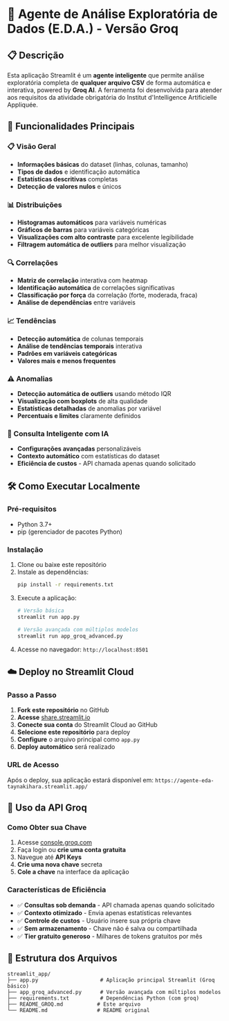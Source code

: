 # 🤖 Agente de Análise Exploratória de Dados (E.D.A.) - Versão Groq

## 📋 Descrição
Esta aplicação Streamlit é um **agente inteligente** que permite análise exploratória completa de **qualquer arquivo CSV** de forma automática e interativa, powered by **Groq AI**. A ferramenta foi desenvolvida para atender aos requisitos da atividade obrigatória do Institut d'Intelligence Artificielle Appliquée.

## 🚀 Funcionalidades Principais

### 📋 Visão Geral
- **Informações básicas** do dataset (linhas, colunas, tamanho)
- **Tipos de dados** e identificação automática
- **Estatísticas descritivas** completas
- **Detecção de valores nulos** e únicos

### 📊 Distribuições
- **Histogramas automáticos** para variáveis numéricas
- **Gráficos de barras** para variáveis categóricas
- **Visualizações com alto contraste** para excelente legibilidade
- **Filtragem automática de outliers** para melhor visualização

### 🔍 Correlações
- **Matriz de correlação** interativa com heatmap
- **Identificação automática** de correlações significativas
- **Classificação por força** da correlação (forte, moderada, fraca)
- **Análise de dependências** entre variáveis

### 📈 Tendências
- **Detecção automática** de colunas temporais
- **Análise de tendências temporais** interativa
- **Padrões em variáveis categóricas**
- **Valores mais e menos frequentes**

### ⚠️ Anomalias
- **Detecção automática de outliers** usando método IQR
- **Visualização com boxplots** de alta qualidade
- **Estatísticas detalhadas** de anomalias por variável
- **Percentuais e limites** claramente definidos

### 🤖 Consulta Inteligente com IA
- **Configurações avançadas** personalizáveis
- **Contexto automático** com estatísticas do dataset
- **Eficiência de custos** - API chamada apenas quando solicitado

## 🛠️ Como Executar Localmente

### Pré-requisitos
- Python 3.7+
- pip (gerenciador de pacotes Python)

### Instalação
1. Clone ou baixe este repositório
2. Instale as dependências:
   ```bash
   pip install -r requirements.txt
   ```
3. Execute a aplicação:
   ```bash
   # Versão básica
   streamlit run app.py
   
   # Versão avançada com múltiplos modelos
   streamlit run app_groq_advanced.py
   ```
4. Acesse no navegador: `http://localhost:8501`

## ☁️ Deploy no Streamlit Cloud

### Passo a Passo
1. **Fork este repositório** no GitHub
2. **Acesse** [share.streamlit.io](https://share.streamlit.io)
3. **Conecte sua conta** do Streamlit Cloud ao GitHub
4. **Selecione este repositório** para deploy
5. **Configure** o arquivo principal como `app.py`
6. **Deploy automático** será realizado

### URL de Acesso
Após o deploy, sua aplicação estará disponível em:
`https://agente-eda-taynakihara.streamlit.app/`

## 🔑 Uso da API Groq

### Como Obter sua Chave
1. Acesse [console.groq.com](https://console.groq.com)
2. Faça login ou **crie uma conta gratuita**
3. Navegue até **API Keys**
4. **Crie uma nova chave** secreta
5. **Cole a chave** na interface da aplicação

### Características de Eficiência
- ✅ **Consultas sob demanda** - API chamada apenas quando solicitado
- ✅ **Contexto otimizado** - Envia apenas estatísticas relevantes
- ✅ **Controle de custos** - Usuário insere sua própria chave
- ✅ **Sem armazenamento** - Chave não é salva ou compartilhada
- ✅ **Tier gratuito generoso** - Milhares de tokens gratuitos por mês

## 📁 Estrutura dos Arquivos

```
streamlit_app/
├── app.py                    # Aplicação principal Streamlit (Groq básico)
├── app_groq_advanced.py      # Versão avançada com múltiplos modelos
├── requirements.txt          # Dependências Python (com groq)
├── README_GROQ.md           # Este arquivo
└── README.md                # README original
```

